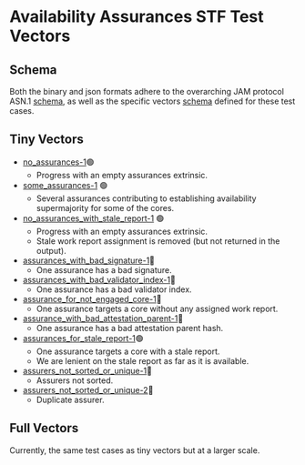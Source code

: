 # Availability Assurances STF Test Vectors

## Schema

Both the binary and json formats adhere to the overarching JAM protocol ASN.1
[schema](../jam-types-asn/jam-types.asn), as well as the specific vectors
[schema](./assurances.asn) defined for these test cases.

## Tiny Vectors

- [no_assurances-1](tiny/no_assurances-1.json)🟢
  - Progress with an empty assurances extrinsic.
- [some_assurances-1](tiny/some_assurances-1.json) 🟢
  - Several assurances contributing to establishing availability supermajority for some
    of the cores.
- [no_assurances_with_stale_report-1](tiny/no_assurances_with_stale_report-1.json) 🟢
	- Progress with an empty assurances extrinsic.
	- Stale work report assignment is removed (but not returned in the output).
- [assurances_with_bad_signature-1](tiny/assurances_with_bad_signature-1.json)🔴
  - One assurance has a bad signature.
- [assurances_with_bad_validator_index-1](tiny/assurances_with_bad_validator_index-1.json)🔴
  - One assurance has a bad validator index.
- [assurance_for_not_engaged_core-1](tiny/assurance_for_not_engaged_core-1.json)🔴
  - One assurance targets a core without any assigned work report.
- [assurance_with_bad_attestation_parent-1](tiny/assurance_with_bad_attestation_parent-1.json)🔴
  - One assurance has a bad attestation parent hash.
- [assurances_for_stale_report-1](tiny/assurances_for_stale_report-1.json)🟢
  - One assurance targets a core with a stale report.
  - We are lenient on the stale report as far as it is available.
- [assurers_not_sorted_or_unique-1](tiny/assurers_not_sorted_or_unique-1.json)🔴
  - Assurers not sorted.
- [assurers_not_sorted_or_unique-2](tiny/assurers_not_sorted_or_unique-2.json)🔴
  - Duplicate assurer.

## Full Vectors

Currently, the same test cases as tiny vectors but at a larger scale.
